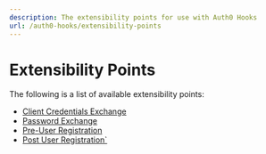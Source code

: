 ```yaml
---
description: The extensibility points for use with Auth0 Hooks
url: /auth0-hooks/extensibility-points
---
```


# Extensibility Points

The following is a list of available extensibility points:

- [Client Credentials Exchange](/auth0-hooks/extensibility-points/client-credentials-exchange)
- [Password Exchange](/auth0-hooks/extensibility-points/password-exchange)
- [Pre-User Registration](/auth0-hooks/extensibility-points/pre-user-registration)
- [Post User Registration`](/auth0-hooks/extensibility-points/post-user-registration)
